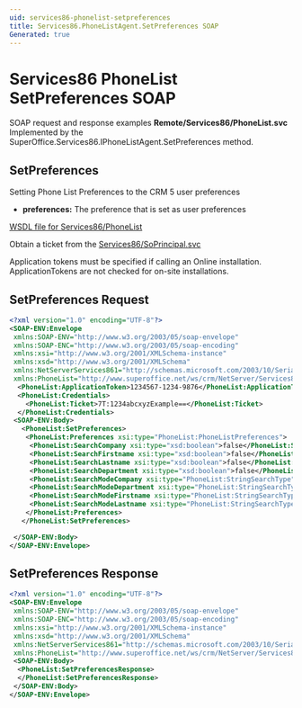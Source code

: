 ```yaml
---
uid: services86-phonelist-setpreferences
title: Services86.PhoneListAgent.SetPreferences SOAP
Generated: true
---
```


# Services86 PhoneList SetPreferences SOAP

SOAP request and response examples **Remote/Services86/PhoneList.svc**
Implemented by the <see cref="M:SuperOffice.Services86.IPhoneListAgent.SetPreferences">SuperOffice.Services86.IPhoneListAgent.SetPreferences</see> method.

## SetPreferences

Setting Phone List Preferences to the CRM 5 user preferences

* **preferences:** The preference that is set as user preferences



[WSDL file for Services86/PhoneList](../Services86-PhoneList.md)

Obtain a ticket from the [Services86/SoPrincipal.svc](../SoPrincipal/index.md)

Application tokens must be specified if calling an Online installation. ApplicationTokens are not checked for on-site installations.

## SetPreferences Request

```xml
<?xml version="1.0" encoding="UTF-8"?>
<SOAP-ENV:Envelope
 xmlns:SOAP-ENV="http://www.w3.org/2003/05/soap-envelope"
 xmlns:SOAP-ENC="http://www.w3.org/2003/05/soap-encoding"
 xmlns:xsi="http://www.w3.org/2001/XMLSchema-instance"
 xmlns:xsd="http://www.w3.org/2001/XMLSchema"
 xmlns:NetServerServices861="http://schemas.microsoft.com/2003/10/Serialization/"
 xmlns:PhoneList="http://www.superoffice.net/ws/crm/NetServer/Services86">
  <PhoneList:ApplicationToken>1234567-1234-9876</PhoneList:ApplicationToken>
  <PhoneList:Credentials>
    <PhoneList:Ticket>7T:1234abcxyzExample==</PhoneList:Ticket>
  </PhoneList:Credentials>
 <SOAP-ENV:Body>
   <PhoneList:SetPreferences>
    <PhoneList:Preferences xsi:type="PhoneList:PhoneListPreferences">
     <PhoneList:SearchCompany xsi:type="xsd:boolean">false</PhoneList:SearchCompany>
     <PhoneList:SearchFirstname xsi:type="xsd:boolean">false</PhoneList:SearchFirstname>
     <PhoneList:SearchLastname xsi:type="xsd:boolean">false</PhoneList:SearchLastname>
     <PhoneList:SearchDepartment xsi:type="xsd:boolean">false</PhoneList:SearchDepartment>
     <PhoneList:SearchModeCompany xsi:type="PhoneList:StringSearchType">Exact</PhoneList:SearchModeCompany>
     <PhoneList:SearchModeDepartment xsi:type="PhoneList:StringSearchType">Exact</PhoneList:SearchModeDepartment>
     <PhoneList:SearchModeFirstname xsi:type="PhoneList:StringSearchType">Exact</PhoneList:SearchModeFirstname>
     <PhoneList:SearchModeLastname xsi:type="PhoneList:StringSearchType">Exact</PhoneList:SearchModeLastname>
    </PhoneList:Preferences>
   </PhoneList:SetPreferences>

 </SOAP-ENV:Body>
</SOAP-ENV:Envelope>

```


## SetPreferences Response

```xml
<?xml version="1.0" encoding="UTF-8"?>
<SOAP-ENV:Envelope
 xmlns:SOAP-ENV="http://www.w3.org/2003/05/soap-envelope"
 xmlns:SOAP-ENC="http://www.w3.org/2003/05/soap-encoding"
 xmlns:xsi="http://www.w3.org/2001/XMLSchema-instance"
 xmlns:xsd="http://www.w3.org/2001/XMLSchema"
 xmlns:NetServerServices861="http://schemas.microsoft.com/2003/10/Serialization/"
 xmlns:PhoneList="http://www.superoffice.net/ws/crm/NetServer/Services86">
 <SOAP-ENV:Body>
  <PhoneList:SetPreferencesResponse>
  </PhoneList:SetPreferencesResponse>
 </SOAP-ENV:Body>
</SOAP-ENV:Envelope>

```

